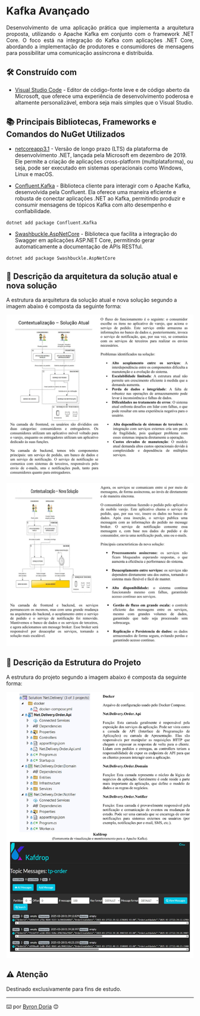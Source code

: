 # Kafka Avançado

<p align="justify"> 
Desenvolvimento de uma aplicação prática que implementa a arquitetura proposta, utilizando o Apache Kafka em conjunto com o framework .NET Core. O foco está na integração do Kafka com aplicações .NET Core, abordando a implementação de produtores e consumidores de mensagens para possibilitar uma comunicação assíncrona e distribuída.
</p> 

## 🛠️ Construído com 

* [Visual Studio Code](https://code.visualstudio.com/) - Editor de código-fonte leve e de código aberto da Microsoft, que oferece uma experiência de desenvolvimento poderosa e altamente personalizável, embora seja mais simples que o Visual Studio.

## 📚 Principais Bibliotecas, Frameworks e Comandos do NuGet Utilizados

* [netcoreapp3.1]() - Versão de longo prazo (LTS) da plataforma de desenvolvimento .NET, lançada pela Microsoft em dezembro de 2019. Ele permite a criação de aplicações cross-platform (multiplataforma), ou seja, pode ser executado em sistemas operacionais como Windows, Linux e macOS.

* [Confluent.Kafka]() -  Biblioteca cliente para interagir com o Apache Kafka, desenvolvida pela Confluent. Ela oferece uma maneira eficiente e robusta de conectar aplicações .NET ao Kafka, permitindo produzir e consumir mensagens de tópicos Kafka com alto desempenho e confiabilidade.

```
dotnet add package Confluent.Kafka
```

* [Swashbuckle.AspNetCore]() - Biblioteca que facilita a integração do Swagger em aplicações ASP.NET Core, permitindo gerar automaticamente a documentação de APIs RESTful. 

```
dotnet add package Swashbuckle.AspNetCore
```

## 🚧 Descrição da arquitetura da solução atual e nova solução

A estrutura da arquitetura da solução atual e nova solução segundo a imagem abaixo é composta da seguinte forma:

![EstruturaDoProjeto](screenshots/solucaoAtual.png)

![EstruturaDoProjeto](screenshots/novaSolucao.png)

## 🚧 Descrição da Estrutura do Projeto

A estrutura do projeto segundo a imagem abaixo é composta da seguinte forma:

![EstruturaDoProjeto](screenshots/estruturaProjeto.png)

## ⚠️ Atenção 

Destinado exclusivamente para fins de estudo.

---
⌨️ por [Byron Doria](https://gist.github.com/brsdoria) 😊
